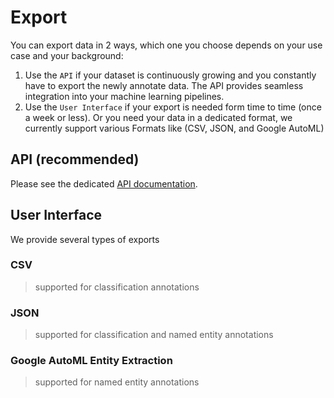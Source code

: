 # Export

You can export data in 2 ways, which one you choose depends on your use case and your background:

1. Use the `API` if your dataset is continuously growing and you constantly have to export the newly annotate data. The API provides seamless integration into your machine learning pipelines.
1. Use the `User Interface` if your export is needed form time to time (once a week or less). Or you need your data in a dedicated format, we currently support various Formats like (CSV, JSON, and Google AutoML)

## API (recommended)
Please see the dedicated [API documentation](../api/introduction.html). 

## User Interface

We provide several types of exports

### CSV
> supported for classification annotations

### JSON
> supported for classification and named entity annotations

### Google AutoML Entity Extraction
> supported for named entity annotations



